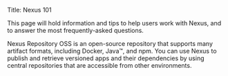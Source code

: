 Title: Nexus 101

This page will hold information and tips to help users work with Nexus, and to answer the most frequently-asked questions.

Nexus Repository OSS is an open-source repository that supports many artifact formats, including Docker, Java™, and npm. You can use Nexus to publish and retrieve versioned apps and their dependencies by using central repositories that are accessible from other environments.

